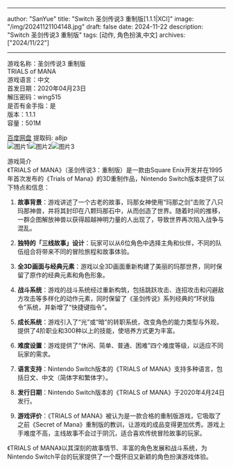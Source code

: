
---
author: "SanYue"
title: "Switch 圣剑传说3 重制版[1.1.1|XCI]"
image: "/img/20241121104148.jpg"
draft: false
date: 2024-11-22
description: "Switch 圣剑传说3 重制版"
tags: [动作, 角色扮演,中文]
archives: ["2024/11/22"]

---

游戏名称：圣剑传说3 重制版   
TRIALS of MANA    
游戏语言：中文  
首发日期：2020年04月23日  
解压密码：wing515  
是否有金手指：是  
版本：1.1.1   
容量：501M

[百度网盘](https://pan.baidu.com/s/1aqLpOLi3tU0ws4DyK4sNsw) 提取码: a8jp  
![图片1](/img/7eabd1.jpg)![图片2](/img/c88962.jpg)![图片3](/img/9589d8.jpg)  

游戏简介  
《TRIALS of MANA》（圣剑传说3：重制版）是一款由Square Enix开发并在1995年首次发布的《Trials of Mana》的3D重制作品，Nintendo Switch版本提供了以下特点和信息：

1. **故事背景**：游戏讲述了一个古老的故事，玛那女神使用“玛那之剑”击败了八只玛那神兽，并将其封印在八颗玛那石中，从而创造了世界。随着时间的推移，一群企图解放神兽以获得超越神明力量的人出现了，导致世界再次陷入战争与混乱。

2. **独特的「三线故事」设计**：玩家可以从6位角色中选择主角和伙伴，不同的队伍组合将带来不同的冒险旅程和故事体验。

3. **全3D画面与经典元素**：游戏以全3D画面重新构建了美丽的玛那世界，同时保留了原作的经典元素和角色形象。

4. **战斗系统**：游戏的战斗系统经过重新构筑，包括跳跃攻击、连招攻击和闪避敌方攻击等多样化的动作元素，同时保留了《圣剑传说》系列经典的“环状指令”系统，并新增了“快捷键指令”。

5. **成长系统**：游戏引入了“光”或“暗”的转职系统，改变角色的能力类型与外观，提供了4阶职业和300种以上的技能，使培养方式更为丰富。

6. **难度设置**：游戏提供了“休闲、简单、普通、困难”四个难度等级，以适应不同玩家的需求。

7. **语言支持**：Nintendo Switch版本的《TRIALS of MANA》支持多种语言，包括日文、中文（简体字和繁体字）。

8. **发行日期**：Nintendo Switch版本的《TRIALS of MANA》于2020年4月24日发行。

9. **游戏评价**：《TRIALS of MANA》被认为是一款合格的重制版游戏，它吸取了之前《Secret of Mana》重制版的教训，让游戏的成品变得更加优秀。游戏上手难度不高，主线故事不会过于阴沉，适合喜欢传统冒险故事的玩家。

《TRIALS of MANA》以其深刻的故事情节、丰富的角色发展和战斗系统，为Nintendo Switch平台的玩家提供了一个既怀旧又新颖的角色扮演游戏体验。

